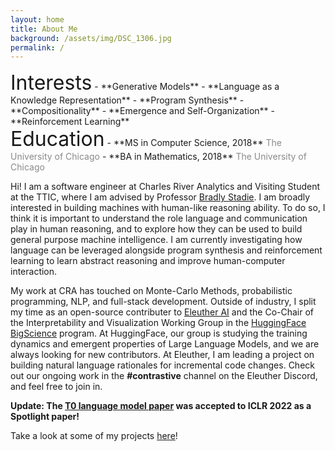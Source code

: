 ```yaml
---
layout: home
title: About Me
background: /assets/img/DSC_1306.jpg
permalink: /
---
```


<div class="container">
<div class="row mx-auto">
<div class="col-sm-auto mx-auto" markdown = "1">
  <font size="6">Interests</font>
  - **Generative Models**
  - **Language as a Knowledge Representation**
  - **Program Synthesis**
  - **Compositionality**
  - **Emergence and Self-Organization**
  - **Reinforcement Learning**
</div>
<div class="col-sm-auto mx-auto" markdown = "1">
  <font size="6">Education</font>
  - **MS in Computer Science, 2018**  
  <span style="opacity:0.5">The University of Chicago</span>
  - **BA in Mathematics, 2018**  
  <span style="opacity:0.5">The University of Chicago</span>
</div>
</div>
</div>

Hi! I am a software engineer at Charles River Analytics and Visiting Student at the TTIC, where I am advised by Professor [Bradly Stadie](https://bstadie.github.io/). I am broadly interested in building machines with human-like reasoning ability. To do so, I think it is important to understand the role language and communication play in human reasoning, and to explore how they can be used to build general purpose machine intelligence. I am currently investigating how language can be leveraged alongside program synthesis and reinforcement learning to learn abstract reasoning and improve human-computer interaction.

My work at CRA has touched on Monte-Carlo Methods, probabilistic programming, NLP, and full-stack development. Outside of industry, I split my time as an open-source contributer to [Eleuther AI](https://www.eleuther.ai/) and the Co-Chair of the Interpretability and Visualization Working Group in the [HuggingFace BigScience](https://bigscience.huggingface.co/) program. At HuggingFace, our group is studying the training dynamics and emergent properties of Large Language Models, and we are always looking for new contributors. At Eleuther, I am leading a project on building natural language rationales for incremental code changes. Check out our ongoing work in the **#contrastive** channel on the Eleuther Discord, and feel free to join in. 

**Update: The [T0 language model paper](https://arxiv.org/abs/2110.08207) was accepted to ICLR 2022 as a Spotlight paper!**

Take a look at some of my projects [here](rteehas.github.io/projects/)!

 